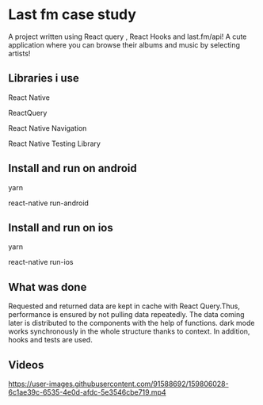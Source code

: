 # **Last fm case study** 
<!-- -->
A project written using React query , React Hooks and last.fm/api!
A cute application where you can browse their albums and music by selecting artists!


## Libraries i use

React Native   

ReactQuery  

React Native Navigation

React Native Testing Library 
<!-- -->

## Install and run on android

yarn 

react-native run-android
<!-- -->

## Install and run on ios

yarn

react-native run-ios
<!-- -->

##  What was done

Requested and returned data are kept in cache with React Query.Thus, performance is ensured by not pulling data repeatedly.
The data coming later is distributed to the components with the help of functions.
dark mode works synchronously in the whole structure thanks to context.
In addition, hooks and tests are used.
<!-- -->


## Videos 

https://user-images.githubusercontent.com/91588692/159806028-6c1ae39c-6535-4e0d-afdc-5e3546cbe719.mp4


